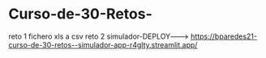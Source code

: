 # Curso-de-30-Retos-
reto 1 fichero xls a csv 
reto 2  simulador-DEPLOY---> https://bparedes21-curso-de-30-retos--simulador-app-r4glty.streamlit.app/
